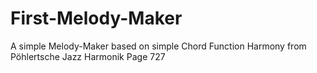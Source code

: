 # First-Melody-Maker
A simple Melody-Maker based on simple Chord Function Harmony from Pöhlertsche Jazz Harmonik Page 727
